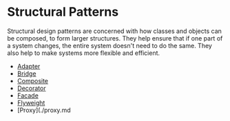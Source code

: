 # Structural Patterns

Structural design patterns are concerned with how classes and objects can be composed, to form larger structures. They help ensure that if one part of a system changes, the entire system doesn't need to do the same. They also help to make systems more flexible and efficient.

- [Adapter](./adapter.md)
- [Bridge](./bridge.md)
- [Composite](./composite.md)
- [Decorator](./decorator.md)
- [Facade](./facade.md)
- [Flyweight](./flyweight.md)
- [Proxy](./proxy.md